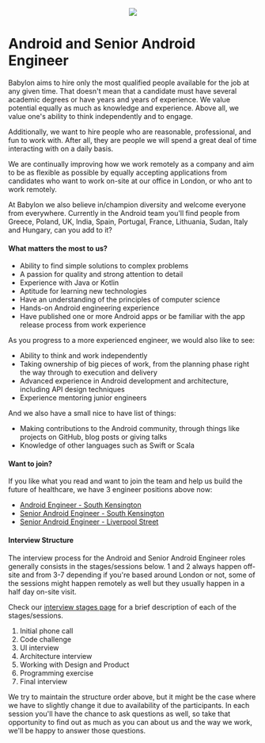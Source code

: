 <p align="center">
<img src="../../logo.png">
</p>

Android and Senior Android Engineer
==================================

Babylon aims to hire only the most qualified people available for the 
job at any given time. That doesn't mean that a candidate must have 
several academic degrees or have years and years of experience. 
We value potential equally as much as knowledge and experience. 
Above all, we value one's ability to think independently and to engage.

Additionally, we want to hire people who are reasonable, professional, 
and fun to work with. After all, they are people we will spend a great 
deal of time interacting with on a daily basis.

We are continually improving how we work remotely as a company and aim 
to be as flexible as possible by equally accepting applications from 
candidates who want to work on-site at our office in London, or who 
ant to work remotely.

At Babylon we also believe in/champion diversity and welcome everyone 
from everywhere. Currently in the Android team you'll find people from 
Greece, Poland, UK, India, Spain, Portugal, France, Lithuania, Sudan, 
Italy and Hungary, can you add to it?

#### What matters the most to us?

- Ability to find simple solutions to complex problems
- A passion for quality and strong attention to detail
- Experience with Java or Kotlin
- Aptitude for learning new technologies
- Have an understanding of the principles of computer science
- Hands-on Android engineering experience
- Have published one or more Android apps or be familiar with the app 
  release process from work experience

As you progress to a more experienced engineer, we would also like to see:

- Ability to think and work independently
- Taking ownership of big pieces of work, from the planning phase right 
  the way through to execution and delivery
- Advanced experience in Android development and architecture, 
  including API design techniques
- Experience mentoring junior engineers

And we also have a small nice to have list of things: 
- Making contributions to the Android community, through things like 
  projects on GitHub, blog posts or giving talks
- Knowledge of other languages such as Swift or Scala

#### Want to join?

If you like what you read and want to join the team and help us 
build the future of healthcare, we have 3 engineer positions above now:
- [Android Engineer - South Kensington](https://jobs.lever.co/babylonhealth/209f62ff-e849-4496-9064-b4271b5fe70f)
- [Senior Android Engineer - South Kensington](https://jobs.lever.co/babylonhealth/29884d44-ff18-41b8-ac38-4ad66a59f585)
- [Senior Android Engineer - Liverpool Street](https://jobs.lever.co/babylonhealth/6ee9db78-6015-4c8e-a94a-131e52b581ef)

#### Interview Structure

The interview process for the Android and Senior Android Engineer roles
generally consists in the stages/sessions below. 1 and 2 always happen
off-site and from 3-7 depending if you're based around London or not,
some of the sessions might happen remotely as well but they usually
happen in a half day on-site visit. 

Check our [interview stages page](../interview_stages) for a brief 
description of each of the stages/sessions.
 
1. Initial phone call
2. Code challenge
3. UI interview
4. Architecture interview
5. Working with Design and Product
6. Programming exercise
7. Final interview 

We try to maintain the structure order above, but it might be the case 
where we have to slightly change it due to availability of the participants. 
In each session you'll have the chance to ask questions as well, so take
that opportunity to find out as much as you can about us and the way 
we work, we'll be happy to answer those questions.
